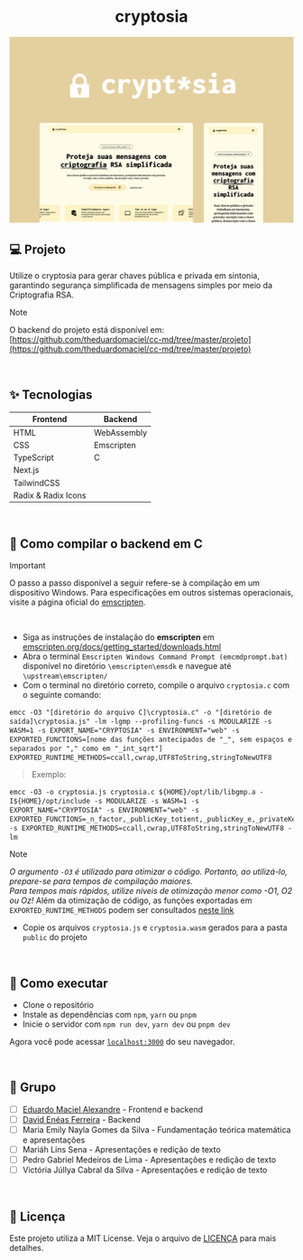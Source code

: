 <h1 align="center">
    cryptosia
</h1>

<picture>
  <source media="(prefers-color-scheme: dark)" srcset="/.github/cover.png">
  <source media="(prefers-color-scheme: light)" srcset="/.github/cover_light.png">
  <img alt="Main projeto cover." src="/.github/cover_light.png">
</picture>

## 💻 Projeto

Utilize o cryptosia para gerar chaves pública e privada em sintonia, garantindo segurança simplificada de mensagens simples por meio da Criptografia RSA.

> [!NOTE]
> O backend do projeto está disponível em: [https://github.com/theduardomaciel/cc-md/tree/master/projeto](https://github.com/theduardomaciel/cc-md/tree/master/projeto)

<br />

## ✨ Tecnologias

<!--
#### Frontend:

-   [ ] HTML
-   [ ] CSS
-   [ ] TypeScript
-   [ ] Next.js
-   [ ] TailwindCSS
-   [ ] Radix & Radix Icons

#### Backend

-   [ ] Emscripten
-   [ ] WebAssembly
-   [ ] C
-->

| Frontend            | Backend     |
| ------------------- | ----------- |
| HTML                | WebAssembly |
| CSS                 | Emscripten  |
| TypeScript          | C           |
| Next.js             |             |
| TailwindCSS         |             |
| Radix & Radix Icons |             |

<br />

## 💽 Como compilar o backend em C

> [!IMPORTANT]  
> O passo a passo disponível a seguir refere-se à compilação em um dispositivo Windows. Para especificações em outros sistemas operacionais, visite a página oficial do [emscripten](https://emscripten.org/docs/getting_started/downloads.html).

<br />

-   Siga as instruções de instalação do **emscripten** em [emscripten.org/docs/getting_started/downloads.html](https://emscripten.org/docs/getting_started/downloads.html)
-   Abra o terminal `Emscripten Windows Command Prompt (emcmdprompt.bat)` disponível no diretório `\emscripten\emsdk` e navegue até `\upstream\emscripten/`
-   Com o terminal no diretório correto, compile o arquivo `cryptosia.c` com o seguinte comando:

```
emcc -O3 "[diretório do arquivo C]\cryptosia.c" -o "[diretório de saída]\cryptosia.js" -lm -lgmp --profiling-funcs -s MODULARIZE -s WASM=1 -s EXPORT_NAME="CRYPTOSIA" -s ENVIRONMENT="web" -s EXPORTED_FUNCTIONS=[nome das funções antecipados de "_", sem espaços e separados por "," como em "_int_sqrt"] EXPORTED_RUNTIME_METHODS=ccall,cwrap,UTF8ToString,stringToNewUTF8
```

> Exemplo:

```
emcc -O3 -o cryptosia.js cryptosia.c ${HOME}/opt/lib/libgmp.a -I${HOME}/opt/include -s MODULARIZE -s WASM=1 -s EXPORT_NAME="CRYPTOSIA" -s ENVIRONMENT="web" -s EXPORTED_FUNCTIONS=_n_factor,_publicKey_totient,_publicKey_e,_privateKey_d,_mdc,_cryptosia_encrypt,_cryptosia_decrypt -s EXPORTED_RUNTIME_METHODS=ccall,cwrap,UTF8ToString,stringToNewUTF8 -lm
```

> [!NOTE]  
> _O argumento `-O3` é utilizado para otimizar o código. Portanto, ao utilizá-lo, prepare-se para tempos de compilação maiores. <br /> Para tempos mais rápidos, utilize níveis de otimização menor como -O1, O2 ou Oz!_
> Além da otimização de código, as funções exportadas em `EXPORTED_RUNTIME_METHODS` podem ser consultados [neste link](https://emscripten.org/docs/api_reference/preamble.js.html#conversion-functions-strings-pointers-and-arrays)

-   Copie os arquivos `cryptosia.js` e `cryptosia.wasm` gerados para a pasta `public` do projeto

<br />

## 🚀 Como executar

-   Clone o repositório
-   Instale as dependências com `npm`, `yarn` ou `pnpm`
-   Inicie o servidor com `npm run dev`, `yarn dev` ou `pnpm dev`

Agora você pode acessar [`localhost:3000`](http://localhost:3000) do seu navegador.

<br />

## 👥 Grupo

-   [ ] [Eduardo Maciel Alexandre](https://github.com/theduardomaciel) - Frontend e backend
-   [ ] [David Enéas Ferreira](https://github.com/EneasDavid) - Backend
-   [ ] Maria Emily Nayla Gomes da Silva - Fundamentação teórica matemática e apresentações
-   [ ] Mariáh Lins Sena - Apresentações e redição de texto
-   [ ] Pedro Gabriel Medeiros de Lima - Apresentações e redição de texto
-   [ ] Victória Júllya Cabral da Silva - Apresentações e redição de texto

<br />

## 📝 Licença

Este projeto utiliza a MIT License. Veja o arquivo de [LICENÇA](LICENSE) para mais detalhes.
